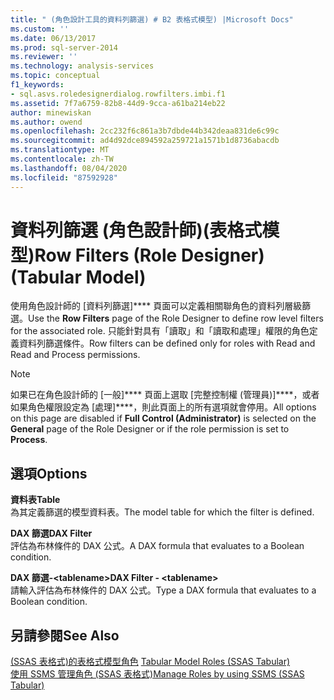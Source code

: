 ```yaml
---
title: " (角色設計工具的資料列篩選) # B2 表格式模型) |Microsoft Docs"
ms.custom: ''
ms.date: 06/13/2017
ms.prod: sql-server-2014
ms.reviewer: ''
ms.technology: analysis-services
ms.topic: conceptual
f1_keywords:
- sql.asvs.roledesignerdialog.rowfilters.imbi.f1
ms.assetid: 7f7a6759-82b8-44d9-9cca-a61ba214eb22
author: minewiskan
ms.author: owend
ms.openlocfilehash: 2cc232f6c861a3b7dbde44b342deaa831de6c99c
ms.sourcegitcommit: ad4d92dce894592a259721a1571b1d8736abacdb
ms.translationtype: MT
ms.contentlocale: zh-TW
ms.lasthandoff: 08/04/2020
ms.locfileid: "87592928"
---
```

# <a name="row-filters-role-designertabular-model"></a><span data-ttu-id="f3abb-102">資料列篩選 (角色設計師)(表格式模型)</span><span class="sxs-lookup"><span data-stu-id="f3abb-102">Row Filters (Role Designer)(Tabular Model)</span></span>
  <span data-ttu-id="f3abb-103">使用角色設計師的 [資料列篩選]\*\*\*\* 頁面可以定義相關聯角色的資料列層級篩選。</span><span class="sxs-lookup"><span data-stu-id="f3abb-103">Use the **Row Filters** page of the Role Designer to define row level filters for the associated role.</span></span> <span data-ttu-id="f3abb-104">只能針對具有「讀取」和「讀取和處理」權限的角色定義資料列篩選條件。</span><span class="sxs-lookup"><span data-stu-id="f3abb-104">Row filters can be defined only for roles with Read and Read and Process permissions.</span></span>  
  
> [!NOTE]  
>  <span data-ttu-id="f3abb-105">如果已在角色設計師的 [一般]\*\*\*\* 頁面上選取 [完整控制權 (管理員)]\*\*\*\*，或者如果角色權限設定為 [處理]\*\*\*\*，則此頁面上的所有選項就會停用。</span><span class="sxs-lookup"><span data-stu-id="f3abb-105">All options on this page are disabled if **Full Control (Administrator)** is selected on the **General** page of the Role Designer or if the role permission is set to **Process**.</span></span>  
  
## <a name="options"></a><span data-ttu-id="f3abb-106">選項</span><span class="sxs-lookup"><span data-stu-id="f3abb-106">Options</span></span>  
 <span data-ttu-id="f3abb-107">**資料表**</span><span class="sxs-lookup"><span data-stu-id="f3abb-107">**Table**</span></span>  
 <span data-ttu-id="f3abb-108">為其定義篩選的模型資料表。</span><span class="sxs-lookup"><span data-stu-id="f3abb-108">The model table for which the filter is defined.</span></span>  
  
 <span data-ttu-id="f3abb-109">**DAX 篩選**</span><span class="sxs-lookup"><span data-stu-id="f3abb-109">**DAX Filter**</span></span>  
 <span data-ttu-id="f3abb-110">評估為布林條件的 DAX 公式。</span><span class="sxs-lookup"><span data-stu-id="f3abb-110">A DAX formula that evaluates to a Boolean condition.</span></span>  
  
 <span data-ttu-id="f3abb-111">**DAX 篩選-\<tablename>**</span><span class="sxs-lookup"><span data-stu-id="f3abb-111">**DAX Filter - \<tablename>**</span></span>  
 <span data-ttu-id="f3abb-112">請輸入評估為布林條件的 DAX 公式。</span><span class="sxs-lookup"><span data-stu-id="f3abb-112">Type a DAX formula that evaluates to a Boolean condition.</span></span>  
  
## <a name="see-also"></a><span data-ttu-id="f3abb-113">另請參閱</span><span class="sxs-lookup"><span data-stu-id="f3abb-113">See Also</span></span>  
 <span data-ttu-id="f3abb-114">[&#40;SSAS 表格式&#41;的表格式模型角色](tabular-models/roles-ssas-tabular.md) </span><span class="sxs-lookup"><span data-stu-id="f3abb-114">[Tabular Model Roles &#40;SSAS Tabular&#41;](tabular-models/roles-ssas-tabular.md) </span></span>  
 [<span data-ttu-id="f3abb-115">使用 SSMS 管理角色 &#40;SSAS 表格式&#41;</span><span class="sxs-lookup"><span data-stu-id="f3abb-115">Manage Roles by using SSMS &#40;SSAS Tabular&#41;</span></span>](tabular-models/manage-roles-by-using-ssms-ssas-tabular.md)  
  
  
